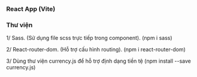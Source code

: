 ### React App (Vite)

### Thư viện

1/ Sass. (Sử dụng file scss trực tiếp trong component). (npm i sass)

2/ React-router-dom. (Hỗ trợ cấu hình routing). (npm i react-router-dom)

3/ Dùng thư viện currency.js để hỗ trợ định dạng tiền tệ (npm install --save currency.js)
